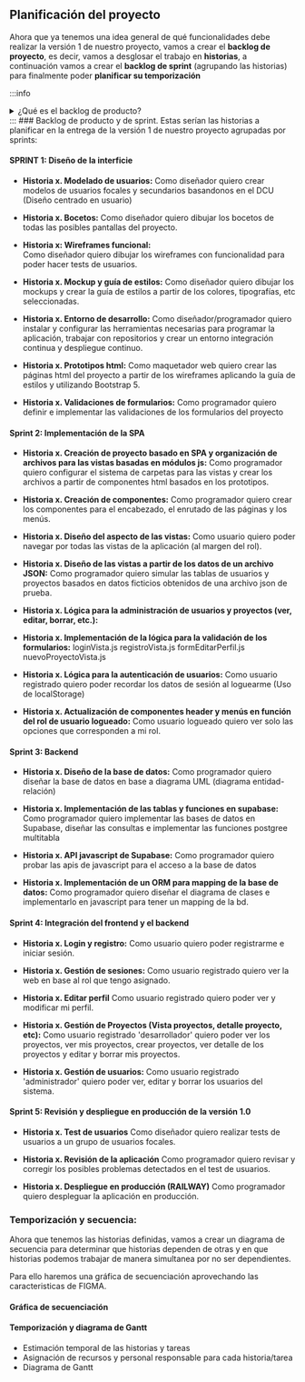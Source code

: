 


## Planificación del proyecto

Ahora que ya tenemos una idea general de qué funcionalidades debe realizar la versión 1 de nuestro proyecto, vamos a crear el **backlog de proyecto**, es decir, vamos a desglosar el trabajo en **historias**, a continuación vamos a crear el **backlog de sprint** (agrupando las historias) para finalmente poder **planificar su temporización**


:::info 
<details>
  <summary>¿Qué es el backlog de producto?</summary>
  
**El Backlog de producto** (Product Backlog en inglés) es una herramienta clave en la metodología Scrum, utilizada para gestionar el trabajo a realizar en un proyecto de software o desarrollo de producto. 

El backlog de producto es **una lista ordenada de todas las funcionalidades, características, requisitos y mejoras** que deben ser desarrollados en el producto para cumplir con los objetivos del proyecto.

El backlog de producto es creado por el **Product Owner** (dueño del producto) en colaboración con el equipo de desarrollo. El Product Owner es responsable de priorizar el backlog de producto y asegurar que las funcionalidades más importantes y valiosas sean entregadas primero. **El equipo de desarrollo utiliza el backlog de producto para planificar y estimar el trabajo a realizar en cada iteración (sprint) del proyecto.**

El backlog de producto es una **herramienta valiosa para el desarrollo ágil de software**, ya que ayuda a mantener el enfoque en el valor que se está entregando al usuario final, **asegura que el equipo de desarrollo esté trabajando en las funcionalidades más importantes y permite una planificación más precisa de las iteraciones del proyecto.**
</details>
:::
### Backlog de producto y de sprint. 
Estas serían las historias a planificar en la entrega de la versión 1 de nuestro proyecto agrupadas por sprints:

#### SPRINT 1: Diseño de la interficie
- **Historia x. Modelado de usuarios:**
  Como diseñador quiero crear modelos de usuarios focales y secundarios basandonos en el DCU (Diseño centrado en usuario)

- **Historia x. Bocetos:**
  Como diseñador quiero dibujar los bocetos de todas las posibles pantallas del proyecto.

- **Historia x: Wireframes funcional:**  
  Como diseñador quiero dibujar los wireframes con funcionalidad para poder hacer tests de usuarios.

- **Historia x. Mockup y guía de estilos:**
  Como diseñador quiero dibujar los mockups y crear la guía de estilos a partir de los colores, tipografías, etc seleccionadas.

- **Historia x. Entorno de desarrollo:**
  Como diseñador/programador quiero instalar y configurar las herramientas necesarias para programar la aplicación, trabajar con repositorios y crear un entorno integración continua y despliegue continuo.

- **Historia x. Prototipos html:**
  Como maquetador web quiero crear las páginas html del proyecto a partir de los wireframes aplicando la guía de estilos y utilizando Bootstrap 5.

- **Historia x. Validaciones de formularios:**
  Como programador quiero definir e implementar las validaciones de los formularios del proyecto
 
#### Sprint 2: Implementación de la SPA
- **Historia x. Creación de proyecto basado en SPA y organización de archivos para las vistas basadas en módulos js:**
  Como programador quiero configurar el sistema de carpetas para las vistas y crear los archivos a partir de componentes html basados en los prototipos.

- **Historia x. Creación de componentes:**
  Como programador quiero crear los componentes para el encabezado, el enrutado de las páginas y los menús.

- **Historia x. Diseño del aspecto de las vistas:**
  Como usuario quiero poder navegar por todas las vistas de la aplicación (al margen del rol).

- **Historia x. Diseño de las vistas a partir de los datos de un archivo JSON:**
Como programador quiero simular las tablas de usuarios y proyectos basados en datos ficticios obtenidos de una archivo json de prueba.

- **Historia x. Lógica para la administración de usuarios y proyectos (ver, editar, borrar, etc.):**

- **Historia x. Implementación de la lógica para la validación de los formularios:**
loginVista.js
registroVista.js
formEditarPerfil.js
nuevoProyectoVista.js

- **Historia x. Lógica para la autenticación de usuarios:**
Como usuario registrado quiero poder recordar los datos de sesión al loguearme (Uso de localStorage)

- **Historia x. Actualización de componentes header y menús en función del rol de usuario logueado:**
Como usuario logueado quiero ver solo las opciones que corresponden a mi rol.

#### Sprint 3: Backend

- **Historia x. Diseño de la base de datos:**
  Como programador quiero diseñar la base de datos en base a diagrama UML (diagrama entidad-relación)

- **Historia x. Implementación de las tablas y funciones en supabase:**
  Como programador quiero implementar las bases de datos en Supabase, diseñar las consultas e implementar las funciones postgree multitabla

- **Historia x. API javascript de Supabase:**
  Como programador quiero probar las apis de javascript para el acceso a la base de datos

- **Historia x. Implementación de un ORM para mapping de la base de datos:**
  Como programador quiero diseñar el diagrama de clases e implementarlo en javascript para tener un mapping de la bd.

#### Sprint 4: Integración del frontend y el backend

- **Historia x. Login y registro:**
  Como usuario quiero poder registrarme e iniciar sesión.

- **Historia x. Gestión de sesiones:**
  Como usuario registrado quiero ver la web en base al rol que tengo asignado.

- **Historia x. Editar perfil**
  Como usuario registrado quiero poder ver y modificar mi perfil.

- **Historia x. Gestión de Proyectos (Vista proyectos, detalle proyecto, etc):**
  Como usuario registrado 'desarrollador' quiero poder ver los proyectos, ver mis proyectos, crear proyectos, ver detalle de los proyectos y editar y borrar mis proyectos.

- **Historia x. Gestión de usuarios:**
  Como usuario registrado 'administrador' quiero poder ver, editar y borrar los usuarios del sistema.
#### Sprint 5: Revisión y despliegue en producción de la versión 1.0

- **Historia x. Test de usuarios**
  Como diseñador quiero realizar tests de usuarios a un grupo de usuarios focales.

- **Historia x. Revisión de la aplicación**
  Como programador quiero revisar y corregir los posibles problemas detectados en el test de usuarios.

- **Historia x. Despliegue en producción (RAILWAY)**
  Como programador quiero despleguar la aplicación en producción.

 
### Temporización y secuencia:

Ahora que tenemos las historias definidas, vamos a crear un diagrama de secuencia para determinar que historias dependen de otras y en que historias podemos trabajar de manera simultanea por no ser dependientes.

Para ello haremos una gráfica de secuenciación aprovechando las caracteristicas de FIGMA.

#### Gráfica de secuenciación

#### Temporización y diagrama de Gantt
  - Estimación temporal de las historias y tareas
  - Asignación de recursos y personal responsable para cada historia/tarea
  - Diagrama de Gantt